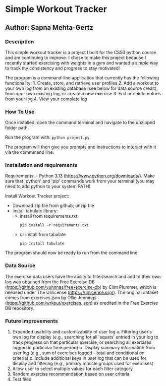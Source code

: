# Simple Workout Tracker

## Author: Sapna Mehta-Gertz

### Description
This simple workout tracker is a project I built for the CS50 python course and am continuing to improve. I chose to make this project because I recently started exercising with weights in a gym and wanted a simple way to track my consistency and progress to stay motivated!

The program is a command-line application that currently has the following functionality:
    1. Create, store, and retrieve user profiles
    2. Add a workout to your own log from an existing database (see below for data source credit), from your own existing log, or create a new exercise
    3. Edit or delete entries from your log
    4. View your complete log

### How To Use

Once installed, open the command terminal and navigate to the unzipped folder path.

Run the program with: `python project.py`

The program will then give you prompts and instructions to interact with it via the commmand line.


### Installation and requirements
Requirements:
    - Python 3.13 (https://www.python.org/downloads/). Make sure that 'python' and 'pip' commands work from your terminal (you may need to add python to your system PATH)

Install Workout Tracker project:
- Download zip file from github; unzip file
- Install tabulate library:
    + install from requirements.txt
        ```
        pip install -r requirements.txt
        ```
    + or install from tabulate
        ```
        pip install tabulate
        ```
The program should now be ready to run from the command line


### Data Source
The exercise data users have the ability to filter/search and add to their own log was obtained from the Free Exercise DB (https://github.com/yuhonas/free-exercise-db) by Clint Plummer, which is released under The Unlicense (https://unlicense.org/). The original dataset comes from exercises.json by Ollie Jennings (https://github.com/wrkout/exercises.json) as credited in the Free Exercise DB repository.


### Future improvements

1. Expanded usability and customizability of user log
   a. Filtering user's own log for display (e.g., searching for all 'squats' entried in your log to track progress on that particular exercise, or searching all exercises logged in particular time period)
   b. Display summary information from user log (e.g., sum of exercises logged - total and conditional on criteria)
   c. Include additional keys in user log that can be used for display and filtering (e.g., primary muscle groups used for exercises)
2. Allow user to select multiple values for each filter category
3. Random exercise recommendation based on user criteria
4. Test files
